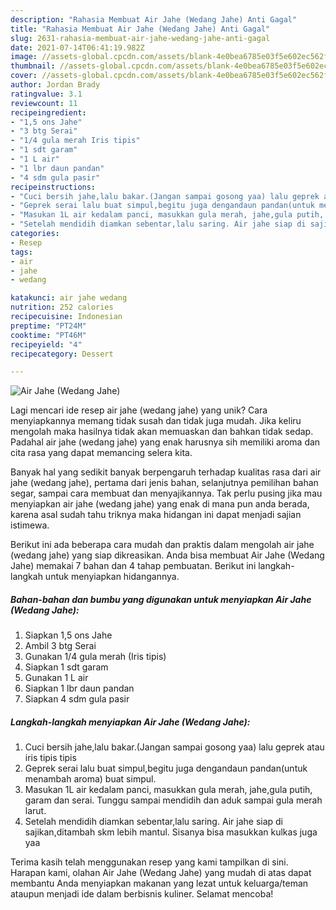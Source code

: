 ```yaml
---
description: "Rahasia Membuat Air Jahe (Wedang Jahe) Anti Gagal"
title: "Rahasia Membuat Air Jahe (Wedang Jahe) Anti Gagal"
slug: 2631-rahasia-membuat-air-jahe-wedang-jahe-anti-gagal
date: 2021-07-14T06:41:19.982Z
image: //assets-global.cpcdn.com/assets/blank-4e0bea6785e03f5e602ec562f230caae08da540cada707380b4fe1bbebba43da.png
thumbnail: //assets-global.cpcdn.com/assets/blank-4e0bea6785e03f5e602ec562f230caae08da540cada707380b4fe1bbebba43da.png
cover: //assets-global.cpcdn.com/assets/blank-4e0bea6785e03f5e602ec562f230caae08da540cada707380b4fe1bbebba43da.png
author: Jordan Brady
ratingvalue: 3.1
reviewcount: 11
recipeingredient:
- "1,5 ons Jahe"
- "3 btg Serai"
- "1/4 gula merah Iris tipis"
- "1 sdt garam"
- "1 L air"
- "1 lbr daun pandan"
- "4 sdm gula pasir"
recipeinstructions:
- "Cuci bersih jahe,lalu bakar.(Jangan sampai gosong yaa) lalu geprek atau iris tipis tipis"
- "Geprek serai lalu buat simpul,begitu juga dengandaun pandan(untuk menambah aroma) buat simpul."
- "Masukan 1L air kedalam panci, masukkan gula merah, jahe,gula putih, garam dan serai. Tunggu sampai mendidih dan aduk sampai gula merah larut."
- "Setelah mendidih diamkan sebentar,lalu saring. Air jahe siap di sajikan,ditambah skm lebih mantul. Sisanya bisa masukkan kulkas juga yaa"
categories:
- Resep
tags:
- air
- jahe
- wedang

katakunci: air jahe wedang 
nutrition: 252 calories
recipecuisine: Indonesian
preptime: "PT24M"
cooktime: "PT46M"
recipeyield: "4"
recipecategory: Dessert

---
```



![Air Jahe (Wedang Jahe)](//assets-global.cpcdn.com/assets/blank-4e0bea6785e03f5e602ec562f230caae08da540cada707380b4fe1bbebba43da.png)

Lagi mencari ide resep air jahe (wedang jahe) yang unik? Cara menyiapkannya memang tidak susah dan tidak juga mudah. Jika keliru mengolah maka hasilnya tidak akan memuaskan dan bahkan tidak sedap. Padahal air jahe (wedang jahe) yang enak harusnya sih memiliki aroma dan cita rasa yang dapat memancing selera kita.

Banyak hal yang sedikit banyak berpengaruh terhadap kualitas rasa dari air jahe (wedang jahe), pertama dari jenis bahan, selanjutnya pemilihan bahan segar, sampai cara membuat dan menyajikannya. Tak perlu pusing jika mau menyiapkan air jahe (wedang jahe) yang enak di mana pun anda berada, karena asal sudah tahu triknya maka hidangan ini dapat menjadi sajian istimewa.




Berikut ini ada beberapa cara mudah dan praktis dalam mengolah air jahe (wedang jahe) yang siap dikreasikan. Anda bisa membuat Air Jahe (Wedang Jahe) memakai 7 bahan dan 4 tahap pembuatan. Berikut ini langkah-langkah untuk menyiapkan hidangannya.

<!--inarticleads1-->

##### Bahan-bahan dan bumbu yang digunakan untuk menyiapkan Air Jahe (Wedang Jahe):

1. Siapkan 1,5 ons Jahe
1. Ambil 3 btg Serai
1. Gunakan 1/4 gula merah (Iris tipis)
1. Siapkan 1 sdt garam
1. Gunakan 1 L air
1. Siapkan 1 lbr daun pandan
1. Siapkan 4 sdm gula pasir




<!--inarticleads2-->

##### Langkah-langkah menyiapkan Air Jahe (Wedang Jahe):

1. Cuci bersih jahe,lalu bakar.(Jangan sampai gosong yaa) lalu geprek atau iris tipis tipis
1. Geprek serai lalu buat simpul,begitu juga dengandaun pandan(untuk menambah aroma) buat simpul.
1. Masukan 1L air kedalam panci, masukkan gula merah, jahe,gula putih, garam dan serai. Tunggu sampai mendidih dan aduk sampai gula merah larut.
1. Setelah mendidih diamkan sebentar,lalu saring. Air jahe siap di sajikan,ditambah skm lebih mantul. Sisanya bisa masukkan kulkas juga yaa




Terima kasih telah menggunakan resep yang kami tampilkan di sini. Harapan kami, olahan Air Jahe (Wedang Jahe) yang mudah di atas dapat membantu Anda menyiapkan makanan yang lezat untuk keluarga/teman ataupun menjadi ide dalam berbisnis kuliner. Selamat mencoba!
